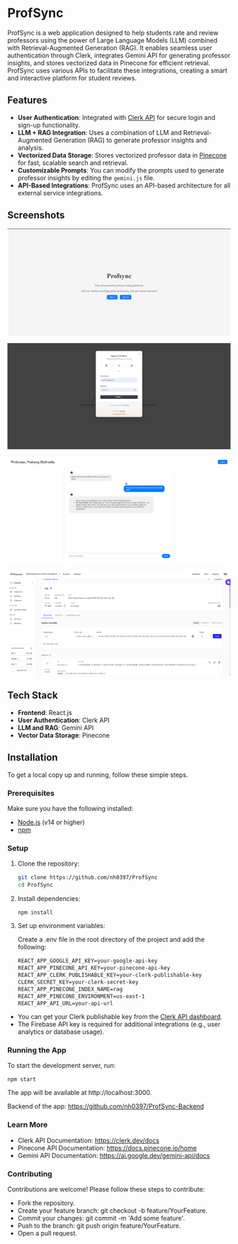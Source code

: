 # ProfSync

ProfSync is a web application designed to help students rate and review professors using the power of Large Language Models (LLM) combined with Retrieval-Augmented Generation (RAG). It enables seamless user authentication through Clerk, integrates Gemini API for generating professor insights, and stores vectorized data in Pinecone for efficient retrieval. ProfSync uses various APIs to facilitate these integrations, creating a smart and interactive platform for student reviews.

## Features

- **User Authentication**: Integrated with [Clerk API](https://clerk.dev/) for secure login and sign-up functionality.
- **LLM + RAG Integration**: Uses a combination of LLM and Retrieval-Augmented Generation (RAG) to generate professor insights and analysis.
- **Vectorized Data Storage**: Stores vectorized professor data in [Pinecone](https://www.pinecone.io/) for fast, scalable search and retrieval.
- **Customizable Prompts**: You can modify the prompts used to generate professor insights by editing the `gemini.js` file.
- **API-Based Integrations**: ProfSync uses an API-based architecture for all external service integrations.

## Screenshots

![Homepage](./src/assets/Homepage.png "Homepage")

![Login/Signup](./src/assets/Login.png "Login/Signup")

![Dashboard](./src/assets/Chat.png "Dashboard")

![Professor Insights](./src/assets/Pinecone.png "Professor Insights")

## Tech Stack

- **Frontend**: React.js
- **User Authentication**: Clerk API
- **LLM and RAG**: Gemini API
- **Vector Data Storage**: Pinecone

## Installation

To get a local copy up and running, follow these simple steps.

### Prerequisites

Make sure you have the following installed:

- [Node.js](https://nodejs.org/) (v14 or higher)
- [npm](https://www.npmjs.com/get-npm)

### Setup

1. Clone the repository:

   ```bash
   git clone https://github.com/nh0397/ProfSync
   cd ProfSync
   ```
2. Install dependencies:
    ```
    npm install
    ```
3. Set up environment variables:

    Create a .env file in the root directory of the project and add the following:
    ```
    REACT_APP_GOOGLE_API_KEY=your-google-api-key
    REACT_APP_PINECONE_API_KEY=your-pinecone-api-key
    REACT_APP_CLERK_PUBLISHABLE_KEY=your-clerk-publishable-key
    CLERK_SECRET_KEY=your-clerk-secret-key
    REACT_APP_PINECONE_INDEX_NAME=rag
    REACT_APP_PINECONE_ENVIRONMENT=us-east-1
    REACT_APP_API_URL=your-api-url
    ```
- You can get your Clerk publishable key from the [Clerk API dashboard](https://dashboard.clerk.com/apps/).
- The Firebase API key is required for additional integrations (e.g., user analytics or database usage).


### Running the App
To start the development server, run:
```
npm start
```
The app will be available at http://localhost:3000.

Backend of the app: https://github.com/nh0397/ProfSync-Backend

### Learn More
- Clerk API Documentation: https://clerk.dev/docs
- Pinecone API Documentation: https://docs.pinecone.io/home
- Gemini API Documentation: https://ai.google.dev/gemini-api/docs

### Contributing
Contributions are welcome! Please follow these steps to contribute:

- Fork the repository.
- Create your feature branch: git checkout -b feature/YourFeature.
- Commit your changes: git commit -m 'Add some feature'.
- Push to the branch: git push origin feature/YourFeature.
- Open a pull request.